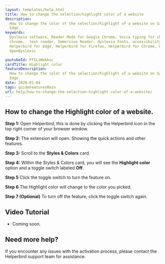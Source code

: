 ```yaml
---
layout: templates/help.html
title: How to change the selection/highlight color of a website
description:
  How to change the color of the selection/highlight of a website on Safrai, Chrome, Firefox or
  Edge.
keywords:
  Dyslexia software, Reader Mode for Google Chrome, Voice typing for chrome, Text to speech for
  chrome,  text reader, Immersive Reader, dyslexia fonts, accessibility software, dyslexia software,
  Helperbird for Edge, Helperbird for Firefox, Helperbird for Chrome, Opendyslexic for Chrome,
  OpenDyslexic

youtubeId: PfILiWebkuc
cardTitle: Highlight color
featureDescription:
  How to change the color of the selection/highlight of a website on Safrai, Chrome, Firefox or
  Edge.
date: 2020-01-04
tags: guideFeaturesMain
url: help/how-to-change-the-selection-highlight-color-of-a-website/
---
```




## How to change the Highlight color of a website.

**Step 1:** Open Helperbird, this is done by clicking the Helperbird icon in the top right corner of your browser window.

**Step 2:** The extension will open. Showing the quick actions and other features.

**Step 3:** Scroll to the **Styles & Colors** card.

**Step 4:** Within the Styles & Colors card, you will see the **Highlight color** option and a toggle switch labeled **Off**.

**Step 5** Click the toggle switch to turn the feature on.

**Step 6** The Highlight color will change to the color you picked.

**Step 7 (Optional)** To turn off the feature, click the toggle switch again.



## Video Tutorial

- Coming soon.



## Need more help?

If you encounter any issues with the activation process, please contact the Helperbird support team for assistance.

